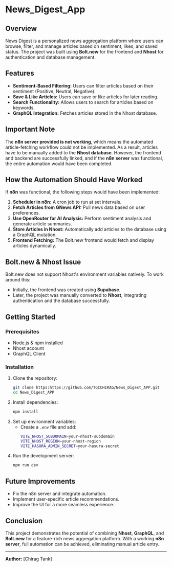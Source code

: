 ﻿# News_Digest_App

## Overview
News Digest is a personalized news aggregation platform where users can browse, filter, and manage articles based on sentiment, likes, and saved status. The project was built using **Bolt.new** for the frontend and **Nhost** for authentication and database management.

## Features
- **Sentiment-Based Filtering:** Users can filter articles based on their sentiment (Positive, Neutral, Negative).
- **Save & Like Articles:** Users can save or like articles for later reading.
- **Search Functionality:** Allows users to search for articles based on keywords.
- **GraphQL Integration:** Fetches articles stored in the Nhost database.

## Important Note
The **n8n server provided is not working**, which means the automated article-fetching workflow could not be implemented. As a result, articles have to be manually added to the **Nhost database**. However, the frontend and backend are successfully linked, and if the **n8n server** was functional, the entire automation would have been completed.

## How the Automation Should Have Worked
If **n8n** was functional, the following steps would have been implemented:
1. **Scheduler in n8n:** A cron job to run at set intervals.
2. **Fetch Articles from GNews API:** Pull news data based on user preferences.
3. **Use OpenRouter for AI Analysis:** Perform sentiment analysis and generate article summaries.
4. **Store Articles in Nhost:** Automatically add articles to the database using a GraphQL mutation.
5. **Frontend Fetching:** The Bolt.new frontend would fetch and display articles dynamically.

## Bolt.new & Nhost Issue
Bolt.new does not support Nhost's environment variables natively. To work around this:
- Initially, the frontend was created using **Supabase**.
- Later, the project was manually converted to **Nhost**, integrating authentication and the database successfully.

## Getting Started
### Prerequisites
- Node.js & npm installed
- Nhost account
- GraphQL Client

### Installation
1. Clone the repository:
   ```sh
   git clone https:https://github.com/TGCCHIRAG/News_Digest_APP.git
   cd News_Digest_APP
   ```
2. Install dependencies:
   ```sh
   npm install
   ```
3. Set up environment variables:
   - Create a `.env` file and add:
     ```sh
     VITE_NHOST_SUBDOMAIN=your-nhost-subdomain
     VITE_NHOST_REGION=your-nhost-region
     VITE_HASURA_ADMIN_SECRET=your-hasura-secret
     ```
4. Run the development server:
   ```sh
   npm run dev
   ```

## Future Improvements
- Fix the n8n server and integrate automation.
- Implement user-specific article recommendations.
- Improve the UI for a more seamless experience.

## Conclusion
This project demonstrates the potential of combining **Nhost**, **GraphQL**, and **Bolt.new** for a feature-rich news aggregation platform. With a working **n8n server**, full automation can be achieved, eliminating manual article entry.

---
**Author:** [Chirag Tank]  

